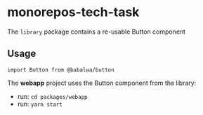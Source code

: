 # monorepos-tech-task

The `library` package contains a re-usable Button component

## Usage

`import Button from @babalwa/button`

The **webapp** project uses the Button component from the library:

- run: `cd packages/webapp`
- run: `yarn start`
